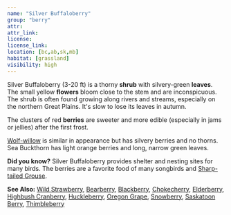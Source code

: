 ```yaml
---
name: "Silver Buffaloberry"
group: "berry"
attr:
attr_link:
license:
license_link:
location: [bc,ab,sk,mb]
habitat: [grassland]
visibility: high
---
```

Silver Buffaloberry (3-20 ft) is a thorny **shrub** with silvery-green **leaves**. The small yellow **flowers** bloom close to the stem and are inconspicuous. The shrub is often found growing along rivers and streams, especially on the northern Great Plains. It's slow to lose its leaves in autumn.

The clusters of red **berries** are sweeter and more edible (especially in jams or jellies) after the first frost.

[Wolf-willow](/trees/wolfwil) is similar in appearance but has silvery berries and no thorns. Sea Buckthorn has light orange berries and long, narrow green leaves.

**Did you know?** Silver Buffaloberry provides shelter and nesting sites for many birds. The berries are a favorite food of many songbirds and [Sharp-tailed Grouse](/birds/shtgrouse).

<!-- generated, do not edit -->
**See Also:**
[Wild Strawberry](/plants/wildstraw),
[Bearberry](/trees/bear),
[Blackberry](/trees/black),
[Chokecherry](/trees/choke),
[Elderberry](/trees/elder),
[Highbush Cranberry](/trees/hicran),
[Huckleberry](/trees/huck),
[Oregon Grape](/trees/orgrape),
[Snowberry](/trees/snow),
[Saskatoon Berry](/trees/stoon),
[Thimbleberry](/trees/thimble)
